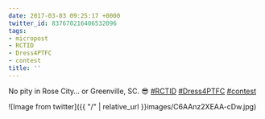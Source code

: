 ```yaml
---
date: 2017-03-03 09:25:17 +0000
twitter_id: 837670216406532096
tags:
- micropost
- RCTID
- Dress4PTFC
- contest
title: ''
---
```


No pity in Rose City… or Greenville, SC. 😎 [#RCTID](https://twitter.com/hashtag/RCTID) [#Dress4PTFC](https://twitter.com/hashtag/Dress4PTFC) [#contest](https://twitter.com/hashtag/contest)

![Image from twitter]({{ "/" | relative_url  }}images/C6AAnz2XEAA-cDw.jpg)
